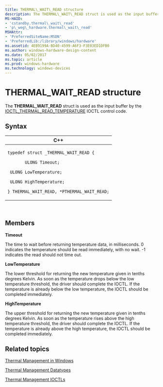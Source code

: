 ```yaml
---
title: THERMAL\_WAIT\_READ structure
description: The THERMAL\_WAIT\_READ struct is used as the input buffer by the IOCTL\_THERMAL\_READ\_TEMPERATURE IOCTL control code.
MS-HAID:
- 'cstandby.thermal\_wait\_read'
- 'p\_weg\_hardware.thermal\_wait\_read'
MSHAttr:
- 'PreferredSiteName:MSDN'
- 'PreferredLib:/library/windows/hardware'
ms.assetid: 4EB9199A-BD40-4599-A6F3-F3E03ED1DFB0
ms.author: windows-hardware-design-content
ms.date: 05/02/2017
ms.topic: article
ms.prod: windows-hardware
ms.technology: windows-devices
---
```


# THERMAL\_WAIT\_READ structure


The **THERMAL\_WAIT\_READ** struct is used as the input buffer by the [IOCTL\_THERMAL\_READ\_TEMPERATURE](ioctl-thermal-read-temperature.md) IOCTL control code.

## Syntax


<table>
<colgroup>
<col width="100%" />
</colgroup>
<thead>
<tr class="header">
<th>C++</th>
</tr>
</thead>
<tbody>
<tr class="odd">
<td><p><code>typedef struct _THERMAL_WAIT_READ {   </code></p>
<p><code>       ULONG Timeout;</code></p>
<p><code> ULONG LowTemperature;</code></p>
<p><code> ULONG HighTemperature;</code></p>
<p><code>} THERMAL_WAIT_READ, *PTHERMAL_WAIT_READ;</code></p></td>
</tr>
</tbody>
</table>

 

## Members


**Timeout**

The time to wait before returning temperature data, in milliseconds. 0 indicates the temperature should be read immediately, with no wait. -1 indicates the read should not time out.

**LowTemperature**

The lower threshold for returning the new temperature given in tenths degrees Kelvin. As soon as the temperature drops below the low temperature threshold, the driver should complete the IOCTL. If the temperature is already below the low temperature, the IOCTL should be completed immediately.

**HighTemperature**

The upper threshold for returning the new temperature given in tenths degrees Kelvin. As soon as the temperature rises above the high temperature threshold, the driver should complete the IOCTL. If the temperature is already above the high temperature, the IOCTL should be completed immediately.

## Related topics


[Thermal Management in Windows](thermal-management-in-windows.md)

[Thermal Management Datatypes](thermal-management-datatypes.md)

[Thermal Management IOCTLs](thermal-management-ioctls.md)

 

 







